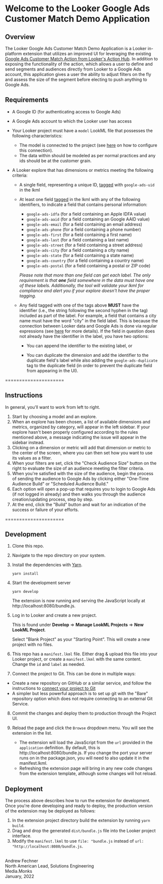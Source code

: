 # Welcome to the Looker Google Ads Customer Match Demo Application

## Overview

The Looker Google Ads Customer Match Demo Application is a Looker in-platform extension that utilizes an improved UI for leveraging the existing [Google Ads Customer Match Action from Looker's Action Hub](https://looker.com/platform/actions/customer-match).  In addition to exposing the functionality of the action, which allows a user to define and send segments and audiences directly from Looker to a Google Ads account, this application gives a user the ability to adjust filters on the fly and assess the size of the segment before electing to push anything to Google Ads.

## Requirements

- A Google ID (for authenticating access to Google Ads)

- A Google Ads account to which the Looker user has access

- Your Looker project must have a `model` LookML file that possesses the following characteristics:

   * The model is connected to the project (see [here](https://docs.looker.com/data-modeling/getting-started/create-projects#configuring_a_model) on how to configure this connection).
   * The data within should be modeled as per normal practices and any ids should be at the customer grain.

- A Looker explore that has dimensions or metrics meeting the following criteria:
   * A single field, representing a unique ID, [tagged](https://docs.looker.com/reference/field-params/tags) with `google-ads-uid` in the lkml
   
   * At least one field [tagged](https://docs.looker.com/reference/field-params/tags) in the lkml with any of the following identifiers, to indicate a field that contains personal information:
   
      * `google-ads-idfa` (for a field containing an Apple IDFA value)
      * `google-ads-aaid` (for a field containing an Google AAID value)
      * `google-ads-email` (for a field containing an email address)
      * `google-ads-phone` (for a field containing a phone number)
      * `google-ads-first` (for a field containing a first name)
      * `google-ads-last` (for a field containing a last name)
      * `google-ads-street` (for a field containing a street address)
      * `google-ads-city` (for a field containing a city name)
      * `google-ads-state` (for a field containing a state name)
      * `google-ads-country` (for a field containing a country name)
      * `google-ads-postal` (for a field containing a postal or ZIP code)
   
     *Please note that more than one field can get each label.  The only requirement is that **one** field somewhere in the data must have one of these labels.  Additionally, the tool will validate your lkml for compliance and alert you if your explore doesn't have the proper tagging.*
   
   * Any field tagged with one of the tags above **MUST** have the identifier (i.e., the string following the second hyphen in the tag) included as part of the label.  For example, a field that contains a city name must have the word "city" in the field label.  This is because the connection between Looker data and Google Ads is done via regular expressions (see [here](https://help.looker.com/hc/en-us/articles/4403987588371) for more details).  If the field in question does not already have the identifier in the label, you have two options:
   
      * You can append the identifier to the existing label, or
   
      * You can duplicate the dimension and add the identifier to the duplicate field's label while also adding the `google-ads-duplicate` tag to the duplicate field (in order to prevent the duplicate field from appearing in the UI).



=====================
## Instructions 

In general, you'll want to work from left to right.

1. Start by choosing a model and an explore.
2. When an explore has been chosen, a list of available dimensions and metrics, organized by category, will appear in the left sidebar.  If your explore hasn't been properly configured according to the rules mentioned above, a message indicating the issue will appear in the sidebar instead.
3. Clicking on a dimension or metric will add that dimension or metric to the center of the screen, where you can then set how you want to use its values as a filter.
4. When your filters are set, click the "Check Audience Size" button on the right to evaluate the size of an audience meeting the filter criteria.
5. When you're satisfied with the size of the audience, begin the process of sending the audience to Google Ads by clicking either "One-Time Audience Build" or "Scheduled Audience Build."
6. Each option will open a pop-up that requires you to login to Google Ads (if not logged in already) and then walks you through the audience creation/updating process, step by step.
7. At the end, click the "Build" button and wait for an indication of the success or failure of your efforts.


=====================
## Development 

1. Clone this repo.
2. Navigate to the repo directory on your system.
3. Install the dependencies with [Yarn](https://yarnpkg.com/).

   ```
   yarn install
   ```

4. Start the development server

   ```
   yarn develop
   ```

   The extension is now running and serving the JavaScript locally at http://localhost:8080/bundle.js.

5. Log in to Looker and create a new project.

   This is found under **Develop** => **Manage LookML Projects** => **New LookML Project**.

   Select "Blank Project" as your "Starting Point". This will create a new project with no files.

6. This repo has a `manifest.lkml` file.  Either drag & upload this file into your Looker project, or create a `manifest.lkml` with the same content. Change the `id` and `label` as needed.

7. Connect the project to Git. This can be done in multiple ways:

- Create a new repository on GitHub or a similar service, and follow the instructions to [connect your project to Git](https://docs.looker.com/data-modeling/getting-started/setting-up-git-connection)
- A simpler but less powerful approach is to set up git with the "Bare" repository option which does not require connecting to an external Git Service.

8. Commit the changes and deploy them to production through the Project UI.

9. Reload the page and click the `Browse` dropdown menu. You will see the extension in the list.
   - The extension will load the JavaScript from the `url` provided in the `application` definition. By default, this is http://localhost:8080/bundle.js. If you change the port your server runs on in the package.json, you will need to also update it in the manifest.lkml.
   - Refreshing the extension page will bring in any new code changes from the extension template, although some changes will hot reload.

## Deployment

The process above describes how to run the extension for development. Once you're done developing and ready to deploy, the production version of the extension may be deployed as follows:

1. In the extension project directory build the extension by running `yarn build`.
2. Drag and drop the generated `dist/bundle.js` file into the Looker project interface.
3. Modify the `manifest.lkml` to use `file: "bundle.js` instead of `url: "http://localhost:8080/bundle.js`.


<br>Andrew Fechner
<br>North American Lead, Solutions Engineering
<br>Media.Monks
<br>January, 2022